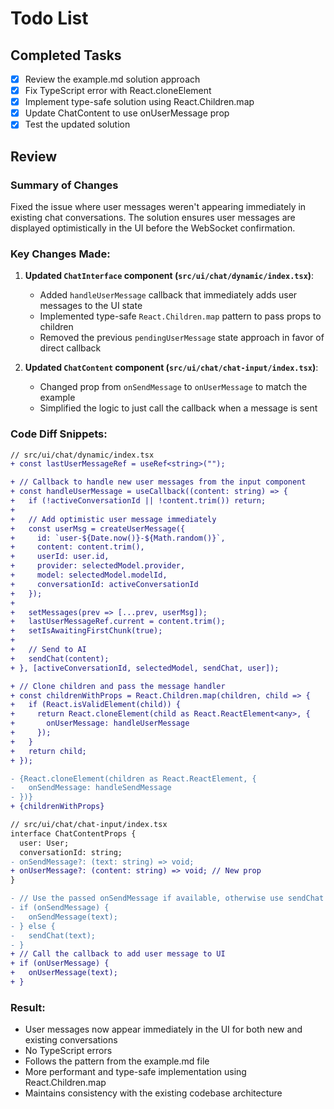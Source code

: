 # Todo List

## Completed Tasks
- [x] Review the example.md solution approach
- [x] Fix TypeScript error with React.cloneElement
- [x] Implement type-safe solution using React.Children.map
- [x] Update ChatContent to use onUserMessage prop
- [x] Test the updated solution

## Review

### Summary of Changes
Fixed the issue where user messages weren't appearing immediately in existing chat conversations. The solution ensures user messages are displayed optimistically in the UI before the WebSocket confirmation.

### Key Changes Made:

1. **Updated `ChatInterface` component (`src/ui/chat/dynamic/index.tsx`)**:
   - Added `handleUserMessage` callback that immediately adds user messages to the UI state
   - Implemented type-safe `React.Children.map` pattern to pass props to children
   - Removed the previous `pendingUserMessage` state approach in favor of direct callback

2. **Updated `ChatContent` component (`src/ui/chat/chat-input/index.tsx`)**:
   - Changed prop from `onSendMessage` to `onUserMessage` to match the example
   - Simplified the logic to just call the callback when a message is sent

### Code Diff Snippets:

```diff
// src/ui/chat/dynamic/index.tsx
+ const lastUserMessageRef = useRef<string>("");

+ // Callback to handle new user messages from the input component
+ const handleUserMessage = useCallback((content: string) => {
+   if (!activeConversationId || !content.trim()) return;
+
+   // Add optimistic user message immediately
+   const userMsg = createUserMessage({
+     id: `user-${Date.now()}-${Math.random()}`,
+     content: content.trim(),
+     userId: user.id,
+     provider: selectedModel.provider,
+     model: selectedModel.modelId,
+     conversationId: activeConversationId
+   });
+
+   setMessages(prev => [...prev, userMsg]);
+   lastUserMessageRef.current = content.trim();
+   setIsAwaitingFirstChunk(true);
+
+   // Send to AI
+   sendChat(content);
+ }, [activeConversationId, selectedModel, sendChat, user]);

+ // Clone children and pass the message handler
+ const childrenWithProps = React.Children.map(children, child => {
+   if (React.isValidElement(child)) {
+     return React.cloneElement(child as React.ReactElement<any>, {
+       onUserMessage: handleUserMessage
+     });
+   }
+   return child;
+ });

- {React.cloneElement(children as React.ReactElement, {
-   onSendMessage: handleSendMessage
- })}
+ {childrenWithProps}
```

```diff
// src/ui/chat/chat-input/index.tsx
interface ChatContentProps {
  user: User;
  conversationId: string;
- onSendMessage?: (text: string) => void;
+ onUserMessage?: (content: string) => void; // New prop
}

- // Use the passed onSendMessage if available, otherwise use sendChat directly
- if (onSendMessage) {
-   onSendMessage(text);
- } else {
-   sendChat(text);
- }
+ // Call the callback to add user message to UI
+ if (onUserMessage) {
+   onUserMessage(text);
+ }
```

### Result:
- User messages now appear immediately in the UI for both new and existing conversations
- No TypeScript errors
- Follows the pattern from the example.md file
- More performant and type-safe implementation using React.Children.map
- Maintains consistency with the existing codebase architecture